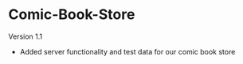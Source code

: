 # Comic-Book-Store


 Version 1.1 
  - Added server functionality and test data for our comic book store

